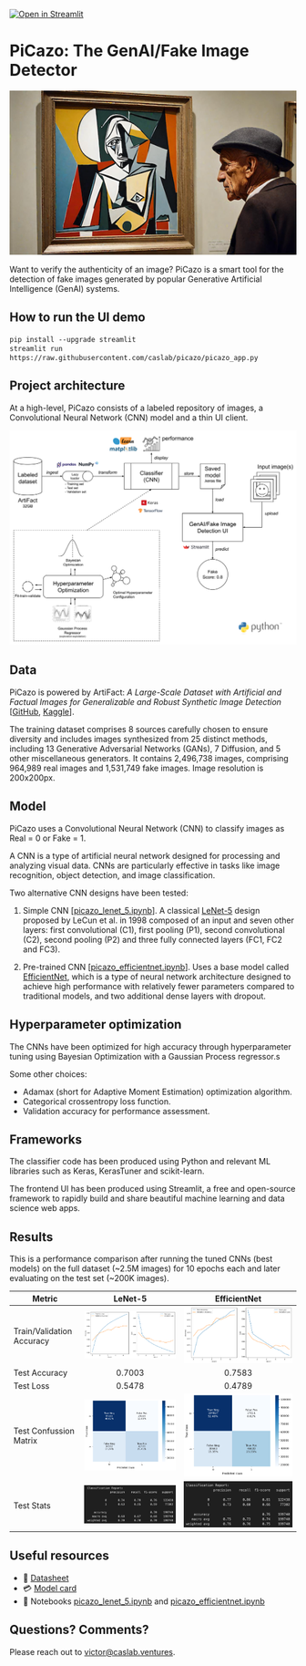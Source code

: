 [![Open in Streamlit](https://static.streamlit.io/badges/streamlit_badge_black_white.svg)](https://share.streamlit.io/streamlit/demo-picazo)

# PiCazo: The GenAI/Fake Image Detector
![PiCazo logo](img/picazo_genai.png "PiCazo: The GenAI/Fake Image Detector")

Want to verify the authenticity of an image? PiCazo is a smart tool for the detection of fake images generated by popular Generative Artificial Intelligence (GenAI) systems.

## How to run the UI demo
```
pip install --upgrade streamlit
streamlit run https://raw.githubusercontent.com/caslab/picazo/picazo_app.py
```

## Project architecture
At a high-level, PiCazo consists of a labeled repository of images, a Convolutional Neural Network (CNN) model and a thin UI client.

![PiCazo architecture](img/picazo_architecture.svg "PiCazo Architecture")

## Data
PiCazo is powered by ArtiFact: *A Large-Scale Dataset with Artificial and Factual Images for Generalizable and Robust Synthetic Image Detection* [[GitHub](https://github.com/awsaf49/artifact), [Kaggle](https://www.kaggle.com/datasets/awsaf49/artifact-dataset)].

The training dataset comprises 8 sources carefully chosen to ensure diversity and includes images synthesized from 25 distinct methods, including 13 Generative Adversarial Networks (GANs), 7 Diffusion, and 5 other miscellaneous generators. It contains 2,496,738 images, comprising 964,989 real images and 1,531,749 fake images. Image resolution is 200x200px.

## Model
PiCazo uses a Convolutional Neural Network (CNN) to classify images as Real = 0 or Fake = 1.

A CNN is a type of artificial neural network designed for processing and analyzing visual data. CNNs are particularly effective in tasks like image recognition, object detection, and image classification.

Two alternative CNN designs have been tested:

1. Simple CNN [[picazo_lenet_5.ipynb](picazo_lenet_5.ipynb)]. A classical [LeNet-5](http://vision.stanford.edu/cs598_spring07/papers/Lecun98.pdf) design proposed by LeCun et al. in 1998 composed of an input and seven other layers: first convolutional (C1), first pooling (P1), second convolutional (C2), second pooling (P2) and three fully connected layers (FC1, FC2 and FC3).

2. Pre-trained CNN [[picazo_efficientnet.ipynb](picazo_efficientnet.ipynb)]. Uses a base model called [EfficientNet](https://arxiv.org/pdf/1905.11946.pdf), which is a type of neural network architecture designed to achieve high performance with relatively fewer parameters compared to traditional models, and two additional dense layers with dropout.

## Hyperparameter optimization
The CNNs have been optimized for high accuracy through hyperparameter tuning using Bayesian Optimization with a Gaussian Process regressor.s

Some other choices:
- Adamax (short for Adaptive Moment Estimation) optimization algorithm.
- Categorical crossentropy loss function.
- Validation accuracy for performance assessment.

## Frameworks
The classifier code has been produced using Python and relevant ML libraries such as Keras, KerasTuner and scikit-learn.

The frontend UI has been produced using Streamlit, a free and open-source framework to rapidly build and share beautiful machine learning and data science web apps.

## Results
This is a performance comparison after running the tuned CNNs (best models) on the full dataset (~2.5M images) for 10 epochs each and later evaluating on the test set (~200K images).

| Metric                    | LeNet-5                                    | EfficientNet                                     |
|---------------------------|:------------------------------------------:|:-------------------------------------------------:|
| Train/Validation Accuracy | ![](performance/lenet5/train_accuracy.png) | ![](performance/efficientnet/train_accuracy.png) |
| Test Accuracy             | 0.7003                                     | 0.7583                                           |
| Test Loss                 | 0.5478                                     | 0.4789                                           |
| Test Confussion Matrix    | ![](performance/lenet5/test_cm.png)        | ![](performance/efficientnet/test_cm.png)        |
| Test Stats                | ![](performance/lenet5/test_stats.png)     | ![](performance/efficientnet/test_stats.png)     |


## Useful resources

* 💾 [Datasheet](data_sheet.md)
* 💳 [Model card](model_card.md)
* 📒 Notebooks [picazo_lenet_5.ipynb](picazo_lenet_5.ipynb) and [picazo_efficientnet.ipynb](picazo_efficientnet.ipynb)

## Questions? Comments?
Please reach out to [victor@caslab.ventures](mailto:victor@caslab.ventures).

